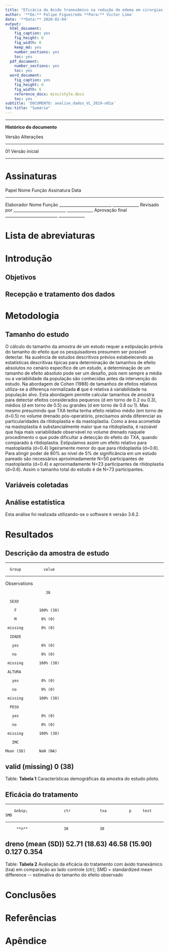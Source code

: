 ```yaml
---
title: "Eficácia do Áxido tranexâmico na redução de edema em cirurgias plásticas de prótese mamária: projeto piloto"
author: '**De:** Felipe Figueiredo **Para:** Victor Lima'
date: '**Data:** 2020-02-04'
output:
  html_document:
    fig_caption: yes
    fig_height: 6
    fig_width: 6
    keep_md: yes
    number_sections: yes
    toc: yes
  pdf_document:
    number_sections: yes
    toc: yes
  word_document:
    fig_caption: yes
    fig_height: 6
    fig_width: 6
    reference_docx: misc/style.docx
    toc: yes
subtitle: 'DOCUMENTO: analise_dados_VL_2019-v01a'
toc-title: "Sumário"
---
```




---

**Histórico do documento**


Versão   Alterações     
-------  ---------------
01       Versão inicial 

---

# Assinaturas


Papel             Nome   Função   Assinatura                   Data          
----------------  -----  -------  ---------------------------  --------------
Elaborador        Nome   Função   __________________________   _____________ 
Revisado por                      __________________________   _____________ 
Aprovação final                   __________________________   _____________ 



# Lista de abreviaturas

# Introdução

## Objetivos

## Recepção e tratamento dos dados

# Metodologia

## Tamanho do estudo

O cálculo do tamanho da amostra de um estudo requer a estipulação prévia do tamanho do efeito que os pesquisadores presumem ser possível detectar.
Na ausência de estudos descritivos prévios estabelecendo as estatísticas descritivas típicas para determinação de tamanhos de efeito absolutos no cenário específico de um estudo, a determinação de um tamanho de efeito absoluto pode ser um desafio, pois nem sempre a média ou a variabilidade da população são conhecidas antes da intervenção do estudo.
Na abordagem de Cohen (1988) de tamanhos de efeitos relativos utiliza-se a diferença normalizada **d** que é relativa à variabilidade na população alvo.
Esta abordagem permite calcular tamanhos de amostra para detectar efeitos considerados pequenos (d em torno de 0.2 ou 0.3), médios (d em torno de 0.5) ou grandes (d em torno de 0.8 ou 1).
Mas mesmo presumindo que TXA tenha tenha efeito relativo médio (em torno de d=0.5) no volume drenado pós-operatório, precisamos ainda diferenciar as particularidades da ritidoplastia e da mastoplastia.
Como a área acometida na mastoplastia é substancialmente maior que na ritidoplastia, é razoável que haja mais variabilidade observável no volume drenado naquele procedimento o que pode dificultar a detecção do efeito do TXA, quando comparado à ritidoplastia.
Estipulamos assim um efeito relativo para mastoplastia (d=0.4) ligeiramente menor do que para ritidoplastia (d=0.6).
Para atingir poder de 80% ao nível de 5% de significância em um estudo pareado são necessários aproximadamente N=50 participantes de mastoplastia (d=0.4) e aproximadamente N=23 participantes de ritidoplastia (d=0.6).
Assim o tamanho total do estudo é de N=73 participantes.

## Variáveis coletadas

## Análise estatística

Esta análise foi realizada utilizando-se o software `R` versão 3.6.2.

# Resultados

## Descrição da amostra de estudo


-----------------------------
      Group          value   
----------------- -----------
  Observations               

                      38     

      SEXO                   

        F          100% (38) 

        M           0% (0)   

     missing        0% (0)   

      IDADE                  

       yes          0% (0)   

       no           0% (0)   

     missing       100% (38) 

     ALTURA                  

       yes          0% (0)   

       no           0% (0)   

     missing       100% (38) 

      PESO                   

       yes          0% (0)   

       no           0% (0)   

     missing       100% (38) 

       IMC                   

    Mean (SD)      NaN (NA)  

 valid (missing)    0 (38)   
-----------------------------

Table: **Tabela 1** Características demográficas da amostra do estudo piloto.

## Eficácia do tratamento

------------------------------------------------------------------------------
        &nbsp;                ctr             txa          p     test    SMD  
----------------------- --------------- --------------- ------- ------ -------
         **n**                38              38                              

 **dreno (mean (SD))**   52.71 (18.63)   46.58 (15.90)   0.127          0.354 
------------------------------------------------------------------------------

Table: **Tabela 2** Avaliação da eficácia do tratamento com áxido tranexâmico (txa) em comparação ao lado controle (ctr);
SMD = standardized mean difference -- estimativa do tamanho do efeito observado

<!-- # Exceções e Desvios do teste -->

# Conclusões


# Referências

# Apêndice

